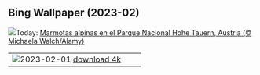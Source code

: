 ## Bing Wallpaper (2023-02)
![](https://www.bing.com/th?id=OHR.GroundhogThree_ES-ES2648264092_UHD.jpg&w=1000)Today: [Marmotas alpinas en el Parque Nacional Hohe Tauern, Austria (© Michaela Walch/Alamy)](https://www.bing.com/th?id=OHR.GroundhogThree_ES-ES2648264092_UHD.jpg)

|      |      |      |
| :----: | :----: | :----: |
|![](https://www.bing.com/th?id=OHR.SpainOlive_ES-ES8566663896_UHD.jpg&pid=hp&w=384&h=216&rs=1&c=4)2023-02-01 [download 4k](https://www.bing.com/th?id=OHR.SpainOlive_ES-ES8566663896_UHD.jpg)|